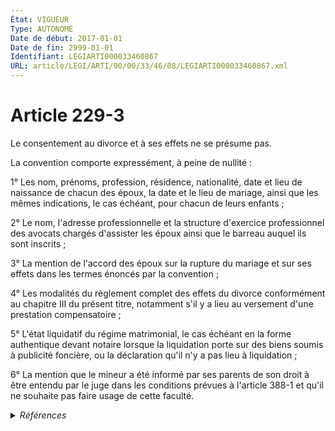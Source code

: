 ```yaml
---
État: VIGUEUR
Type: AUTONOME
Date de début: 2017-01-01
Date de fin: 2999-01-01
Identifiant: LEGIARTI000033460867
URL: article/LEGI/ARTI/00/00/33/46/08/LEGIARTI000033460867.xml
---
```


<h1>Article 229-3</h1>

<p align="left">
  Le consentement au divorce et à ses effets ne se présume pas.
</p>
<p align="left">La convention comporte expressément, à peine de nullité :</p>
1° Les nom, prénoms, profession, résidence, nationalité, date et lieu de
naissance de chacun des époux, la date et le lieu de mariage, ainsi que les
mêmes indications, le cas échéant, pour chacun de leurs enfants ;<br />

2° Le nom, l'adresse professionnelle et la structure d'exercice professionnel
des avocats chargés d'assister les époux ainsi que le barreau auquel ils sont
inscrits ;<br />

3° La mention de l'accord des époux sur la rupture du mariage et sur ses effets
dans les termes énoncés par la convention ;<br />

4° Les modalités du règlement complet des effets du divorce conformément au
chapitre III du présent titre, notamment s'il y a lieu au versement d'une
prestation compensatoire ;<br />

5° L'état liquidatif du régime matrimonial, le cas échéant en la forme
authentique devant notaire lorsque la liquidation porte sur des biens soumis à
publicité foncière, ou la déclaration qu'il n'y a pas lieu à liquidation ;<br />

6° La mention que le mineur a été informé par ses parents de son droit à être
entendu par le juge dans les conditions prévues à l'article 388-1 et qu'il ne
souhaite pas faire usage de cette faculté.


<details>
  <summary><em>Références</em></summary>

  <h2>Articles faisant référence à l'article</h2>
  
  <ul>
    <li>
      <a href="https://legal.tricoteuses.fr//redirection/LEGIARTI000006427148?vers=git&vers=legifrance">Code civil - article 388-1 AUTONOME MODIFIE, en vigueur du 1993-01-09 au 2007-03-06</a> CITATION cible
    </li>
    <li>
      <a href="https://legal.tricoteuses.fr//redirection/LEGIARTI000006427149?vers=git&vers=legifrance">Code civil - article 388-1 AUTONOME MODIFIE, en vigueur du 2007-03-06 au 2009-01-01</a> CITATION cible
    </li>
    <li>
      <a href="https://legal.tricoteuses.fr//redirection/LEGIARTI000033423848?vers=git&vers=legifrance">LOI n° 2016-1547 du 18 novembre 2016 de modernisation de la justice du XXIe siècle - article 50 ENTIEREMENT_MODIF</a> CREE source
    </li>
    <li>
      <a href="https://legal.tricoteuses.fr//redirection/LEGIARTI000006427150?vers=git&vers=legifrance">Code civil - article 388-1 AUTONOME VIGUEUR, en vigueur depuis le 2009-01-01</a> CITATION cible
    </li>
  </ul>
  
  <h2>Références faites par l'article</h2>
  
  <ul>
    <li>
      2016-11-18 CREE cible <a href="https://legal.tricoteuses.fr//redirection/LEGIARTI000033423848?vers=git&vers=legifrance">LOI n° 2016-1547 du 18 novembre 2016 de modernisation de la justice du XXIe siècle - article 50 ENTIEREMENT_MODIF</a>
    </li>
    <li>
      2999-01-01 CITATION cible <a href="https://legal.tricoteuses.fr//redirection/LEGIARTI000033460871?vers=git&vers=legifrance">Code civil - article 229-1 AUTONOME VIGUEUR, en vigueur depuis le 2017-01-01</a>
    </li>
    <li>
      2999-01-01 CITATION source <a href="https://legal.tricoteuses.fr//redirection/LEGIARTI000006427148?vers=git&vers=legifrance">Code civil - article 388-1 AUTONOME MODIFIE, en vigueur du 1993-01-09 au 2007-03-06</a>
    </li>
  </ul>
</details>

